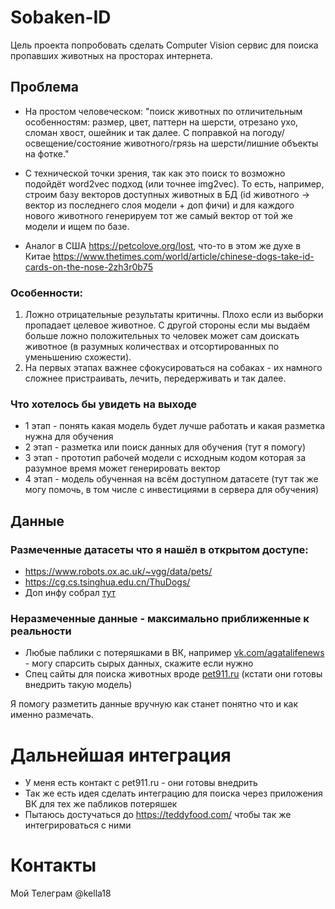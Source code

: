 # Sobaken-ID
Цель проекта попробовать сделать Computer Vision сервис для поиска пропавших животных на просторах интернета.  

## Проблема
- На простом человеческом: "поиск животных по отличительным особенностям: размер, цвет, паттерн на шерсти, отрезано ухо, сломан хвост, ошейник и так далее. С поправкой на погоду/освещение/состояние животного/грязь на шерсти/лишние объекты на фотке."
- С технической точки зрения, так как это поиск то возможно подойдёт word2vec подход (или точнее img2vec). То есть, например, строим базу векторов доступных животных в БД (id животного -> вектор из последнего слоя модели + доп фичи) и для каждого нового животного генерируем тот же самый вектор от той же модели и ищем по базе.

- Аналог в США https://petcolove.org/lost, что-то в этом же духе в Китае https://www.thetimes.com/world/article/chinese-dogs-take-id-cards-on-the-nose-2zh3r0b75

### Особенности:
1. Ложно отрицательные результаты критичны. Плохо если из выборки пропадает целевое животное. С другой стороны если мы выдаём больше ложно положительных то человек может сам доискать животное (в разумных количествах и отсортированных по уменьшению схожести).
2. На первых этапах важнее сфокусироваться на собаках - их намного сложнее пристраивать, лечить, передерживать и так далее.

### Что хотелось бы увидеть на выходе
- 1 этап - понять какая модель будет лучше работать и какая разметка нужна для обучения
- 2 этап - разметка или поиск данных для обучения (тут я помогу)
- 3 этап - прототип рабочей модели с исходным кодом которая за разумное время может генерировать вектор
- 4 этап - модель обученная на всём доступном датасете (тут так же могу помочь, в том числе с инвестициями в сервера для обучения)

## Данные
### Размеченные датасеты что я нашёл в открытом доступе:
- https://www.robots.ox.ac.uk/~vgg/data/pets/
- https://cg.cs.tsinghua.edu.cn/ThuDogs/
- Доп инфу собрал [тут](more-on-data.md)

### Неразмеченные данные - максимально приближенные к реальности
- Любые паблики с потеряшками в ВК, например [vk.com/agatalifenews](https://vk.com/agatalifenews) - могу спарсить сырых данных, скажите если нужно
- Спец сайты для поиска животных вроде [pet911.ru](https://pet911.ru/) (кстати они готовы внедрить такую модель)

Я помогу разметить данные вручную как станет понятно что и как именно размечать.


# Дальнейшая интеграция
- У меня есть контакт с pet911.ru - они готовы внедрить
- Так же есть идея сделать интеграцию для поиска через приложения ВК для тех же пабликов потеряшек
- Пытаюсь достучаться до https://teddyfood.com/ чтобы так же интегрироваться с ними

# Контакты
Мой Телеграм @kella18
